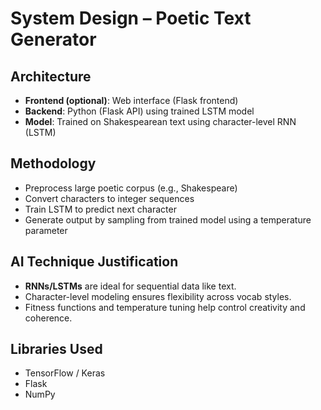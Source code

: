# System Design – Poetic Text Generator

## Architecture

- **Frontend (optional)**: Web interface (Flask frontend)
- **Backend**: Python (Flask API) using trained LSTM model
- **Model**: Trained on Shakespearean text using character-level RNN (LSTM)

## Methodology

- Preprocess large poetic corpus (e.g., Shakespeare)
- Convert characters to integer sequences
- Train LSTM to predict next character
- Generate output by sampling from trained model using a temperature parameter

## AI Technique Justification

- **RNNs/LSTMs** are ideal for sequential data like text.
- Character-level modeling ensures flexibility across vocab styles.
- Fitness functions and temperature tuning help control creativity and coherence.

## Libraries Used

- TensorFlow / Keras
- Flask
- NumPy
